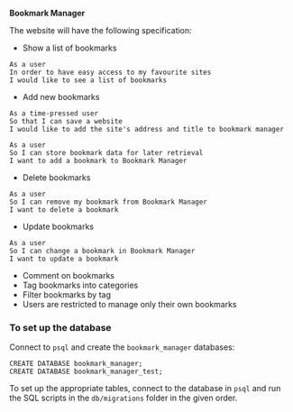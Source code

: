 **Bookmark Manager**

The website will have the following specification:

- Show a list of bookmarks
~~~~
As a user
In order to have easy access to my favourite sites
I would like to see a list of bookmarks
~~~~
- Add new bookmarks
~~~~
As a time-pressed user
So that I can save a website
I would like to add the site's address and title to bookmark manager

As a user
So I can store bookmark data for later retrieval
I want to add a bookmark to Bookmark Manager
~~~~
- Delete bookmarks
~~~~
As a user
So I can remove my bookmark from Bookmark Manager
I want to delete a bookmark
~~~~
- Update bookmarks
~~~~
As a user
So I can change a bookmark in Bookmark Manager
I want to update a bookmark
~~~~
- Comment on bookmarks
- Tag bookmarks into categories
- Filter bookmarks by tag
- Users are restricted to manage only their own bookmarks

### To set up the database
	
Connect to `psql` and create the `bookmark_manager` databases:
	
```
CREATE DATABASE bookmark_manager;
CREATE DATABASE bookmark_manager_test;
```
	
To set up the appropriate tables, connect to the database in `psql` and run the SQL scripts in the `db/migrations` folder in the given order.
	